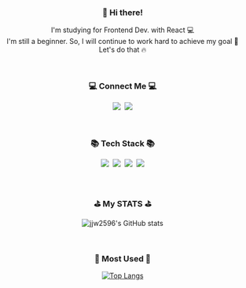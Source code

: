 <!-- ### Hi there 👋 -->

<!--
**jjw2596/jjw2596** is a ✨ _special_ ✨ repository because its `README.md` (this file) appears on your GitHub profile.

Here are some ideas to get you started:

- 🔭 I’m currently working on ...
- 🌱 I’m currently learning ...
- 👯 I’m looking to collaborate on ...
- 🤔 I’m looking for help with ...
- 💬 Ask me about ...
- 📫 How to reach me: ...
- 😄 Pronouns: ...
- ⚡ Fun fact: ...
-->

<div align="center">

<!-- ![header](https://capsule-render.vercel.app/api?type=slice&color=gradient&height=160&section=header&text=For%20Java%20Dev!&fontAlign=50&fontAlignY=70&fontSize=90&fontColor=D8BFD8) -->
            
</div>            
            
<h3 align="center">👋 Hi there!</h3>
<p align="center"> I'm studying for Frontend Dev. with React 💻<br />
I'm still a beginner. So, I will continue to work hard to achieve my goal 🌈<br />
Let's do that 🔥
</p><br />

<h3 align="center">💻 Connect Me 💻</h3>
<p align="center">
<a href=https://www.instagram.com/wony_jeon" target="_blank"><img src="https://img.shields.io/badge/jjw2596-E4405F?style=flat-square&logo=Instagram&logoColor=white"/></a>&nbsp
<a href="mailto:jjw2596@naver.com" target="_blank"><img src="https://img.shields.io/badge/jjw2596@naver.com-EA4335?style=flat-square&logo=Gmail&logoColor=white"/></a>
</p><br />

<h3 align="center">📚 Tech Stack 📚</h3>
<p align="center">
<img src="https://img.shields.io/badge/HTML-E34F26?style=flat-square&logo=HTML5&logoColor=white"/>&nbsp
<img src="https://img.shields.io/badge/CSS-1572B6?style=flat-square&logo=CSS3&logoColor=white"/>&nbsp
<img src="https://img.shields.io/badge/JavaScript-F7DF1E?style=flat-square&logo=JavaScript&logoColor=white"/>&nbsp
<!-- <img src="https://img.shields.io/badge/Python-3766AB?style=flat-square&logo=Python&logoColor=white"/><br /> -->
<img src="https://img.shields.io/badge/React-61DAFB?style=flat-square&logo=React&logoColor=white"/>
</p><br />

<h3 align="center">⛳️ My STATS ⛳️</h3>
<div align="center">
  
![jjw2596's GitHub stats](https://github-readme-stats.vercel.app/api?username=jjw2596&show_icons=true&theme=tokyonight)
</div><br />

<h3 align="center">📌 Most Used 📌</h3>
<div align="center">
  
[![Top Langs](https://github-readme-stats.vercel.app/api/top-langs/?username=jjw2596&layout=compact)](https://github.com/anuraghazra/github-readme-stats)
</div>
